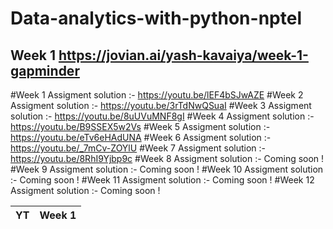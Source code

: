 # Data-analytics-with-python-nptel

## Week 1 https://jovian.ai/yash-kavaiya/week-1-gapminder

#Week 1 Assigment solution :- https://youtu.be/lEF4bSJwAZE
#Week 2 Assigment solution :- https://youtu.be/3rTdNwQSuaI
#Week 3 Assigment solution :- https://youtu.be/8uUVuMNF8gI 
#Week 4 Assigment solution :- https://youtu.be/B9SSEX5w2Vs 
#Week 5 Assigment solution :- https://youtu.be/eTv6eHAdUNA 
#Week 6 Assigment solution :- https://youtu.be/_7mCv-ZOYlU 
#Week 7 Assigment solution :- https://youtu.be/8RhI9Yjbp9c 
#Week 8 Assigment solution :- Coming soon ! 
#Week 9 Assigment solution :-  Coming soon ! 
#Week 10 Assigment solution :- Coming soon ! 
#Week 11 Assigment solution :- Coming soon ! 
#Week 12 Assigment solution :- Coming soon ! 

| YT | Week 1 |
|----|--------|
